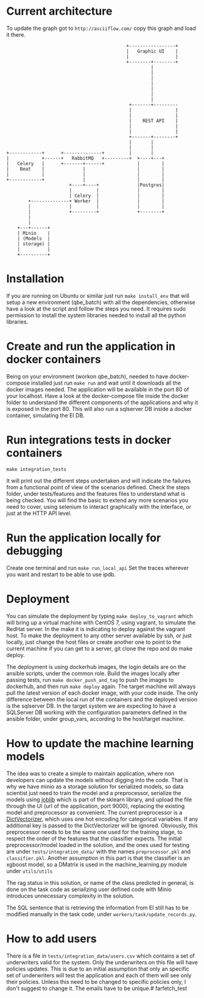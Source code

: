 # Current architecture     
To update the graph got to `http://asciiflow.com/` copy this graph and load it there.


```
                                            +-----------------+
                                            |   Graphic UI    |
                                            |                 |
                                            +--------+--------+
                                                     |
                                                     |
                                                     |
                                                     |
                                                     |
                                                     |
                                                     |
                                             +-------+---------
                                             |                |
                                             |                |
                                             |    REST API    |
                                             |                |
                                             |                |
                                             +-------+--------+
                                             |       |
                                             |       |
+------------+      +--------------+         |       |
|            +------+   RabbitMQ   +---------+  +----+---+
|   Celery   |      +-------+------+            |        |
|    Beat    |              |                   |        |
|            |              |                   |        |
+------------+              |                   |        |
                       +----+----+              |Postgres|
                       |         |              |        |
                       | Celery  |              |        |
        +--------------+ Worker  |              |        |
        |              |         |              |        |
        |              +---------+              +--------+
        |
        |
    +---+------+
    | Minio    |
    | (Models  |
    | storage) |
    |          |
    +----------+

```


# Installation
If you are running on Ubuntu or similar just
run `make install_env` that will setup a new environment (qbe_batch) with all the dependencies,
otherwise have a look at the script and follow the steps you need.
It requires sudo permission to install the system libraries needed to install all the python libraries.

# Create and run the application in docker containers

Being on your environment (workon qbe_batch), needed to have docker-compose installed just
run `make run` and wait until it downloads all the docker images needed.
The application will be available in the port 80 of your localhost.
Have a look at the docker-compose file inside the docker folder to understand the different components
of the applications and why it is exposed in the port 80.
This will also run a sqlserver DB inside a docker container, simulating the EI DB.

# Run integrations tests in docker containers
`make integration_tests`

It will print out the different steps undertaken and will indicate the failures from a functional point of view of
the scenarios defined. Check the steps folder, under tests/features and the features files to understand what is being checked.
You will find the basic to extend any more scenarios you need to cover, using selenium to interact graphically with
the interface, or just at the HTTP API level.

# Run the application locally for debugging
Create one terminal and run `make run_local_api`
Set the traces wherever you want and restart to be able to use ipdb.


# Deployment
You can simulate the deployment by typing `make deploy_to_vagrant` which will bring up a virtual machine with CentOS 7,
using vagrant, to simulate the RedHat server. In the make it is indicating to deploy against the vagrant host.
To make the deployment to any other server available by ssh, or just locally, just change the host files or create another one
to point to the current machine if you can get to a server, git clone the repo and do make deploy.

The deployment is using dockerhub images, the login details are on the ansible scripts, under the common role.
Build the images locally after passing tests, run `make docker_push_and_tag` to push the images to dockerhub,
and then run `make deploy` again. The target machine will always pull the latest version of each docker image, with your code inside.
The only difference between the local run of the containers and the deployed version is the sqlserver DB. In the target system we are
expecting to have a SQLServer DB working with the configuration parameters defined in the ansible folder, under group_vars, according to the host/target
machine.

# How to update the machine learning models
The idea was to create a simple to maintain application, where non developers can update the models without digging into the code.
That is why we have minio as a storage solution for serialized models, so data scientist just need to train the model and a preprocessor, 
serialize the models using <a href="http://scikit-learn.org/stable/modules/model_persistence.html" target="_blank">joblib</a> which is part
of the sklearn library, and upload the file through the UI (url of the application, port 9000), replacing the existing model
and preprocessor as convenient. The current preprocessor is a <a href="http://scikit-learn.org/stable/modules/feature_extraction.html#loading-features-from-dicts" target="_blank">DictVectorizer</a>,
which uses one hot encoding for categorical variables. If any additional key is passed to the DictVectorizer will be ignored. Obviously, this
 preprocessor needs to be the same one used for the training stage, to respect the order of the features that the classifier expects.
 The initial preprocessor/model loaded in the solution, and the ones used for testing are under `tests/integration_data/` with the names
 `preprocessor.pkl` and `classifier.pkl`. Another assumption in this part is that the classifier is an xgboost model, so a DMatrix is used
  in the machine_learning.py module under `utils/utils`
 
 The rag status in this solution, or name of the class predicted in general, is done on the task code as serializing user defined code with Minio 
 introduces unnecessary complexity in the solution.

The SQL sentence that is retrieving the information from EI still has to be modified manually in the task code,
under `workers/task/update_records.py`. 

# How to add users
There is a file in `tests/integration_data/users.csv` which contains a set of underwriters valid for the system. Only the
underwriters on this file will have policies updates. This is due to an initial assumption that only an specific set of underwriters will
test the application and each of them will see only their policies. Unless this need to be changed to specific policies only, I don't suggest 
to change it. The emails have to be unique.# farfetch_test
